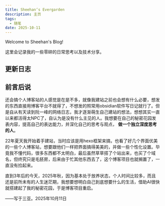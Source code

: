 ```yaml
---
title: Sheehan‘s Evergarden
description: 主页
tags:
  - 随笔
date: 2025-10-11
---
```

Welcome to Sheehan's Blog!

这里会记录我的一些零碎的日常思考以及技术分享。


## 更新日志


## 前言后说

还会搞个人博客站的人感觉是在是不多，就像我建站之前也会想有什么必要，想发的东西直接用博客平台不就得了，不想发的照常用obsidian软件写日记就行了。但是自从有天读到阮一峰的网络日志，我才逐渐萌生自己建站的想法，想想其实一直以来都活得太NPC了，自认为是没有什么主见的人。我想要在自己的秘密花园发表内容，提高自己的表达能力，并深化自己的思考与观点， **做一个独立深度思考的人**。

22年夏天我开始着手建站，当时应该是用hexo框架来搞，也看了好几个界面优美的一些个人博客站，想要跟他们一样把界面搞得美美的，并做一些个性化设置。毕竟我不懂代码，很多东西都不太明白，最后虽然草草搭了个站出来，也买了个域名，但终究只是毛胚房，后来由于忙其他东西去了，这个博客项目也就搁置了，一直没有捡起来。

直到3年后的今天，2025年秋，因为基本处于放养状态，个人时间比较多，而且还是前所未有的人生迷茫期，我想要想明白自己到底想要什么的生活，借助AI很快就搭建起了我的秘密花园，于是博客项目重启。

——写于三亚。2025年10月11日
